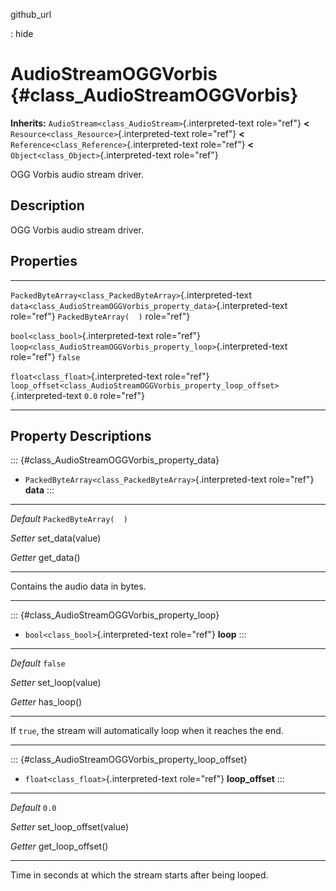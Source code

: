 github\_url

:   hide

AudioStreamOGGVorbis {#class_AudioStreamOGGVorbis}
====================

**Inherits:** `AudioStream<class_AudioStream>`{.interpreted-text
role="ref"} **\<** `Resource<class_Resource>`{.interpreted-text
role="ref"} **\<** `Reference<class_Reference>`{.interpreted-text
role="ref"} **\<** `Object<class_Object>`{.interpreted-text role="ref"}

OGG Vorbis audio stream driver.

Description
-----------

OGG Vorbis audio stream driver.

Properties
----------

  ------------------------------------------------------------ ---------------------------------------------------------------------------------- -----------------------
  `PackedByteArray<class_PackedByteArray>`{.interpreted-text   `data<class_AudioStreamOGGVorbis_property_data>`{.interpreted-text role="ref"}     `PackedByteArray(  )`
  role="ref"}                                                                                                                                     

  `bool<class_bool>`{.interpreted-text role="ref"}             `loop<class_AudioStreamOGGVorbis_property_loop>`{.interpreted-text role="ref"}     `false`

  `float<class_float>`{.interpreted-text role="ref"}           `loop_offset<class_AudioStreamOGGVorbis_property_loop_offset>`{.interpreted-text   `0.0`
                                                               role="ref"}                                                                        
  ------------------------------------------------------------ ---------------------------------------------------------------------------------- -----------------------

Property Descriptions
---------------------

::: {#class_AudioStreamOGGVorbis_property_data}
-   `PackedByteArray<class_PackedByteArray>`{.interpreted-text
    role="ref"} **data**
:::

  ----------- -------------------------
  *Default*   `PackedByteArray(  )`

  *Setter*    set\_data(value)

  *Getter*    get\_data()
  ----------- -------------------------

Contains the audio data in bytes.

------------------------------------------------------------------------

::: {#class_AudioStreamOGGVorbis_property_loop}
-   `bool<class_bool>`{.interpreted-text role="ref"} **loop**
:::

  ----------- ------------------
  *Default*   `false`

  *Setter*    set\_loop(value)

  *Getter*    has\_loop()
  ----------- ------------------

If `true`, the stream will automatically loop when it reaches the end.

------------------------------------------------------------------------

::: {#class_AudioStreamOGGVorbis_property_loop_offset}
-   `float<class_float>`{.interpreted-text role="ref"} **loop\_offset**
:::

  ----------- --------------------------
  *Default*   `0.0`

  *Setter*    set\_loop\_offset(value)

  *Getter*    get\_loop\_offset()
  ----------- --------------------------

Time in seconds at which the stream starts after being looped.
